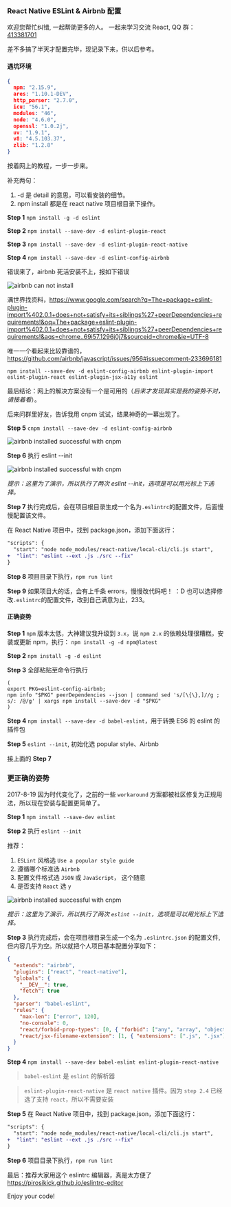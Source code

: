 ### React Native ESLint & Airbnb 配置

欢迎您帮忙纠错, 一起帮助更多的人。 一起来学习交流 React, QQ 群：[413381701](http://shang.qq.com/wpa/qunwpa?idkey=3b9474dacbf35e4a9659e89399758406e510e5b8a3f81109f7d07efaadc6056d)

差不多搞了半天才配置完毕，现记录下来，供以后参考。

#### 遇坑环境

```json
{
  npm: "2.15.9",
  ares: "1.10.1-DEV",
  http_parser: "2.7.0",
  icu: "56.1",
  modules: "46",
  node: "4.6.0",
  openssl: "1.0.2j",
  uv: "1.9.1",
  v8: "4.5.103.37",
  zlib: "1.2.8"
}
```

按着网上的教程，一步一步来。

补充两句：

1.  -d 是 detail 的意思，可以看安装的细节。
2.  npm install 都是在 react native 项目根目录下操作。

**Step 1** `npm install -g -d eslint`

**Step 2** `npm install --save-dev -d eslint-plugin-react`

**Step 3** `npm install --save-dev -d eslint-plugin-react-native`

**Step 4** `npm install --save-dev -d eslint-config-airbnb`

错误来了，airbnb 死活安装不上，报如下错误

![airbnb can not install](http://ww4.sinaimg.cn/mw690/77c29b23jw1f94nlzi8dtj20i90attbn.jpg)

满世界找资料，https://www.google.com/search?q=The+package+eslint-plugin-import%402.0.1+does+not+satisfy+its+siblings%27+peerDependencies+requirements!&oq=The+package+eslint-plugin-import%402.0.1+does+not+satisfy+its+siblings%27+peerDependencies+requirements!&aqs=chrome..69i57.1296j0j7&sourceid=chrome&ie=UTF-8

唯一一个看起来比较靠谱的，https://github.com/airbnb/javascript/issues/956#issuecomment-233696181

`npm install --save-dev -d eslint-config-airbnb eslint-plugin-import eslint-plugin-react eslint-plugin-jsx-a11y eslint`

最后结论：网上的解决方案没有一个是可用的（_后来才发现其实是我的姿势不对，请接着看_）。

后来问群里好友，告诉我用 cnpm 试试，结果神奇的一幕出现了。

**Step 5** `cnpm install --save-dev -d eslint-config-airbnb`

![airbnb installed successful with cnpm](http://ww4.sinaimg.cn/mw1024/77c29b23jw1f94o1ri873j20i805ndhp.jpg)

**Step 6** 执行 eslint --init

![airbnb installed successful with cnpm](http://ww4.sinaimg.cn/mw1024/77c29b23jw1f94pawx733j20d505rgmq.jpg)

_提示：这里为了演示，所以执行了两次 eslint --init，选项是可以用光标上下选择。_

**Step 7**
执行完成后，会在项目根目录生成一个名为`.eslintrc`的配置文件，后面慢慢配置该文件。

在 React Native 项目中，找到 package.json，添加下面这行：

```diff
"scripts": {
  "start": "node node_modules/react-native/local-cli/cli.js start",
+  "lint": "eslint --ext .js ./src --fix"
}
```

**Step 8** 项目目录下执行，`npm run lint`

**Step 9** 如果项目大的话，会有上千条 errors，慢慢改代码吧！ ：D 也可以选择修改`.eslintrc`的配置文件，改到自己满意为止，233。

#### 正确姿势

**Step 1** `npm` 版本太低，大神建议我升级到 `3.x`，说 `npm 2.x` 的依赖处理很糟糕，安装或更新 npm，执行： `npm install -g -d npm@latest`

**Step 2** `npm install -g -d eslint`

**Step 3** 全部粘贴至命令行执行

```
(
export PKG=eslint-config-airbnb;
npm info "$PKG" peerDependencies --json | command sed 's/[\{\},]//g ; s/: /@/g' | xargs npm install --save-dev -d "$PKG"
)
```

**Step 4** `npm install --save-dev -d babel-eslint`，用于转换 ES6 的 eslint 的插件包

**Step 5** `eslint --init`, 初始化选 popular style、Airbnb

接上面的 **Step 7**

### 更正确的姿势

2017-8-19 因为时代变化了，之前的一些 `workaround` 方案都被社区修复为正规用法，所以现在安装与配置更简单了。

**Step 1** `npm install --save-dev eslint`

**Step 2** 执行 `eslint --init`

推荐：

1.  `ESLint` 风格选 `Use a popular style guide`
2.  遵循哪个标准选 `Airbnb`
3.  配置文件格式选 `JSON` 或 `JavaScript`， 这个随意
4.  是否支持 `React` 选 `y`

![airbnb installed successful with cnpm](http://ww4.sinaimg.cn/mw1024/77c29b23jw1f94pawx733j20d505rgmq.jpg)

_提示：这里为了演示，所以执行了两次 `eslint --init`，选项是可以用光标上下选择。_

**Step 3**
执行完成后，会在项目根目录生成一个名为 `.eslintrc.json` 的配置文件, 但内容几乎为空。所以就把个人项目基本配置分享如下：

```json
{
  "extends": "airbnb",
  "plugins": ["react", "react-native"],
  "globals": {
    "__DEV__": true,
    "fetch": true
  },
  "parser": "babel-eslint",
  "rules": {
    "max-len": ["error", 120],
    "no-console": 0,
    "react/forbid-prop-types": [0, { "forbid": ["any", "array", "object"] }],
    "react/jsx-filename-extension": [1, { "extensions": [".js", ".jsx"] }]
  }
}
```

**Step 4** `npm install --save-dev babel-eslint eslint-plugin-react-native`

> `babel-eslint` 是 `eslint` 的解析器

> `eslint-plugin-react-native` 是 `react native` 插件。因为 `step 2.4` 已经选了支持 `react`，所以不需要安装

**Step 5**
在 React Native 项目中，找到 package.json，添加下面这行：

```diff
"scripts": {
  "start": "node node_modules/react-native/local-cli/cli.js start",
+  "lint": "eslint --ext .js ./src --fix"
}
```

**Step 6** 项目目录下执行，`npm run lint`

最后：推荐大家用这个 eslintrc 编辑器，真是太方便了 https://pirosikick.github.io/eslintrc-editor

Enjoy your code!
